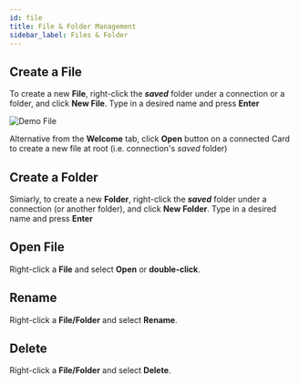 ```yaml
---
id: file
title: File & Folder Management
sidebar_label: Files & Folder
---
```



## Create a File

To create a new **File**, right-click the **_saved_** folder under a connection or a folder, and click **New File**. Type in a desired name and press **Enter**

![Demo File](/img/docs/demo_file_add.gif)

Alternative from the **Welcome** tab, click **Open** button on a connected Card to create a new file at root (i.e. connection's _saved_ folder)

## Create a Folder

Simiarly, to create a new **Folder**, right-click the **_saved_** folder under a connection (or another folder), and click **New Folder**. Type in a desired name and press **Enter**

## Open File

Right-click a **File** and select **Open** or **double-click**.

## Rename 

Right-click a **File/Folder** and select **Rename**.

## Delete

Right-click a **File/Folder** and select **Delete**.
